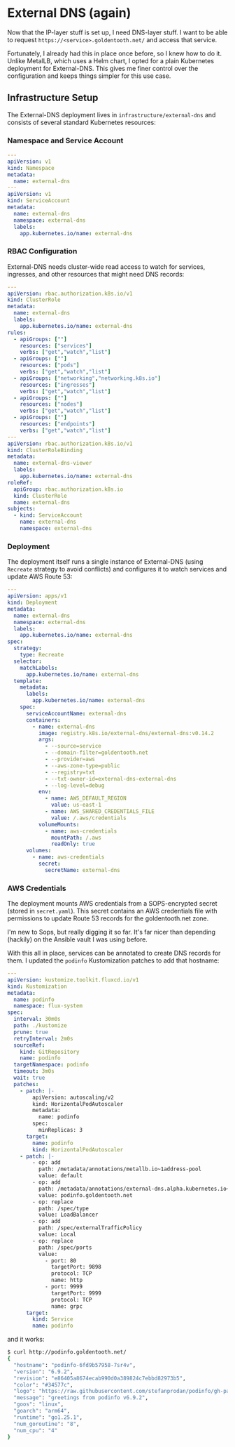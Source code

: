 # External DNS (again)

Now that the IP-layer stuff is set up, I need DNS-layer stuff. I want to be able to request `https://<service>.goldentooth.net/` and access that service.

Fortunately, I already had this in place once before, so I knew how to do it. Unlike MetalLB, which uses a Helm chart, I opted for a plain Kubernetes deployment for External-DNS. This gives me finer control over the configuration and keeps things simpler for this use case.

## Infrastructure Setup

The External-DNS deployment lives in `infrastructure/external-dns` and consists of several standard Kubernetes resources:

### Namespace and Service Account

```yaml
---
apiVersion: v1
kind: Namespace
metadata:
  name: external-dns
---
apiVersion: v1
kind: ServiceAccount
metadata:
  name: external-dns
  namespace: external-dns
  labels:
    app.kubernetes.io/name: external-dns
```

### RBAC Configuration

External-DNS needs cluster-wide read access to watch for services, ingresses, and other resources that might need DNS records:

```yaml
---
apiVersion: rbac.authorization.k8s.io/v1
kind: ClusterRole
metadata:
  name: external-dns
  labels:
    app.kubernetes.io/name: external-dns
rules:
  - apiGroups: [""]
    resources: ["services"]
    verbs: ["get","watch","list"]
  - apiGroups: [""]
    resources: ["pods"]
    verbs: ["get","watch","list"]
  - apiGroups: ["networking","networking.k8s.io"]
    resources: ["ingresses"]
    verbs: ["get","watch","list"]
  - apiGroups: [""]
    resources: ["nodes"]
    verbs: ["get","watch","list"]
  - apiGroups: [""]
    resources: ["endpoints"]
    verbs: ["get","watch","list"]
---
apiVersion: rbac.authorization.k8s.io/v1
kind: ClusterRoleBinding
metadata:
  name: external-dns-viewer
  labels:
    app.kubernetes.io/name: external-dns
roleRef:
  apiGroup: rbac.authorization.k8s.io
  kind: ClusterRole
  name: external-dns
subjects:
  - kind: ServiceAccount
    name: external-dns
    namespace: external-dns
```

### Deployment

The deployment itself runs a single instance of External-DNS (using `Recreate` strategy to avoid conflicts) and configures it to watch services and update AWS Route 53:

```yaml
---
apiVersion: apps/v1
kind: Deployment
metadata:
  name: external-dns
  namespace: external-dns
  labels:
    app.kubernetes.io/name: external-dns
spec:
  strategy:
    type: Recreate
  selector:
    matchLabels:
      app.kubernetes.io/name: external-dns
  template:
    metadata:
      labels:
        app.kubernetes.io/name: external-dns
    spec:
      serviceAccountName: external-dns
      containers:
        - name: external-dns
          image: registry.k8s.io/external-dns/external-dns:v0.14.2
          args:
            - --source=service
            - --domain-filter=goldentooth.net
            - --provider=aws
            - --aws-zone-type=public
            - --registry=txt
            - --txt-owner-id=external-dns-external-dns
            - --log-level=debug
          env:
            - name: AWS_DEFAULT_REGION
              value: us-east-1
            - name: AWS_SHARED_CREDENTIALS_FILE
              value: /.aws/credentials
          volumeMounts:
            - name: aws-credentials
              mountPath: /.aws
              readOnly: true
      volumes:
        - name: aws-credentials
          secret:
            secretName: external-dns
```

### AWS Credentials

The deployment mounts AWS credentials from a SOPS-encrypted secret (stored in `secret.yaml`). This secret contains an AWS credentials file with permissions to update Route 53 records for the goldentooth.net zone.

I'm new to Sops, but really digging it so far. It's far nicer than depending (hackily) on the Ansible vault I was using before.

With this all in place, services can be annotated to create DNS records for them. I updated the `podinfo` Kustomization patches to add that hostname:

```yaml
---
apiVersion: kustomize.toolkit.fluxcd.io/v1
kind: Kustomization
metadata:
  name: podinfo
  namespace: flux-system
spec:
  interval: 30m0s
  path: ./kustomize
  prune: true
  retryInterval: 2m0s
  sourceRef:
    kind: GitRepository
    name: podinfo
  targetNamespace: podinfo
  timeout: 3m0s
  wait: true
  patches:
    - patch: |-
        apiVersion: autoscaling/v2
        kind: HorizontalPodAutoscaler
        metadata:
          name: podinfo
        spec:
          minReplicas: 3
      target:
        name: podinfo
        kind: HorizontalPodAutoscaler
    - patch: |-
        - op: add
          path: /metadata/annotations/metallb.io~1address-pool
          value: default
        - op: add
          path: /metadata/annotations/external-dns.alpha.kubernetes.io~1hostname
          value: podinfo.goldentooth.net
        - op: replace
          path: /spec/type
          value: LoadBalancer
        - op: add
          path: /spec/externalTrafficPolicy
          value: Local
        - op: replace
          path: /spec/ports
          value:
            - port: 80
              targetPort: 9898
              protocol: TCP
              name: http
            - port: 9999
              targetPort: 9999
              protocol: TCP
              name: grpc
      target:
        kind: Service
        name: podinfo
```

and it works:

```bash
$ curl http://podinfo.goldentooth.net/
{
  "hostname": "podinfo-6fd9b57958-7sr4v",
  "version": "6.9.2",
  "revision": "e86405a8674ecab990d0a389824c7ebbd82973b5",
  "color": "#34577c",
  "logo": "https://raw.githubusercontent.com/stefanprodan/podinfo/gh-pages/cuddle_clap.gif",
  "message": "greetings from podinfo v6.9.2",
  "goos": "linux",
  "goarch": "arm64",
  "runtime": "go1.25.1",
  "num_goroutine": "8",
  "num_cpu": "4"
}
```
